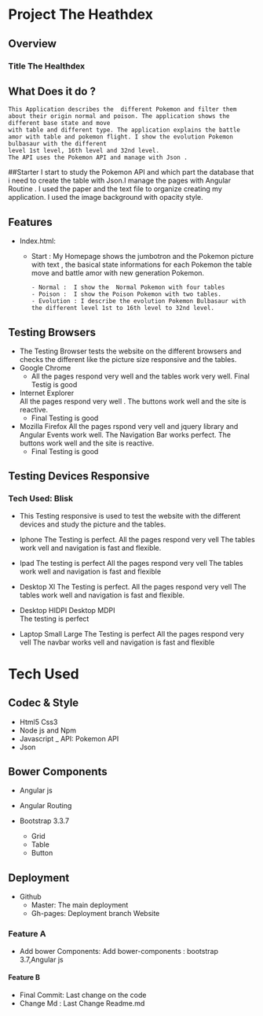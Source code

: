 # Project The Heathdex
## Overview
### Title The Healthdex
## What Does it do ?
    This Application describes the  different Pokemon and filter them about their origin normal and poison. The application shows the different base state and move 
    with table and different type. The application explains the battle amor with table and pokemon flight. I show the evolution Pokemon bulbasaur with the different 
    level 1st level, 16th level and 32nd level.
    The API uses the Pokemon API and manage with Json .

##Starter
     I start to study the Pokemon API and which part the database that i need to create the table with Json.I manage the pages with Angular Routine .
     I used the paper and the text file to organize creating my application. I used the image background with opacity style.        
## Features
- Index.html:
     - Start : My Homepage shows the jumbotron and the Pokemon picture with text , the basical  state informations for each Pokemon 
               the table move and battle amor with new generation  Pokemon.
              
           - Normal :  I show the  Normal Pokemon with four tables 
           - Poison :  I show the Poison Pokemon with two tables.            
           - Evolution : I describe the evolution Pokemon Bulbasaur with the different level 1st to 16th level to 32nd level.
                                                      
## Testing Browsers
- The Testing Browser tests  the website on the different browsers and
    checks the different like the picture size  responsive and the tables.
- Google Chrome
   - All the pages respond very well and the tables work very well.
     Final  Testig is good
- Internet Explorer       
     All the pages respond very well . 
    The buttons work well and the site is reactive.
    - Final Testing is good
- Mozilla Firefox
     All the pages rspond very vell and jquery library and Angular Events work well.
     The Navigation Bar works perfect.
    The buttons work well and the site is reactive.
    - Final Testing is good
## Testing Devices Responsive

### Tech Used: Blisk 
   - This Testing responsive is used to test the website with
      the different devices and study the picture and the 
      tables. 
   - Iphone 
       The Testing is perfect.
       All the pages respond very vell
       The tables work vell and navigation is fast and flexible.
   - Ipad
        The testing is perfect
        All the pages respond very vell
       The tables work well and navigation is fast and flexible
   - Desktop Xl
       The Testing is perfect.
       All the pages respond very vell
       The  tables work well and navigation is fast and flexible.
       
   - Desktop HIDPI Desktop MDPI   
       The testing is perfect

   - Laptop Small  Large
       The Testing is perfect
       All the pages respond very vell
       The navbar works vell and navigation is fast and flexible
       
         
# Tech Used
## Codec & Style
- Html5 Css3
- Node js and Npm
- Javascript
_ API: Pokemon API
- Json
## Bower Components
  - Angular js
  - Angular Routing 
  
  - Bootstrap 3.3.7
      - Grid
      - Table
      - Button
  
## Deployment
 - Github
     - Master: The main deployment
     - Gh-pages: Deployment branch Website
  ### Feature A
  - Add bower Components: Add bower-components : bootstrap 3.7,Angular js 
  
  #### Feature B
  - Final Commit: Last change on the code 
  - Change Md : Last Change Readme.md      